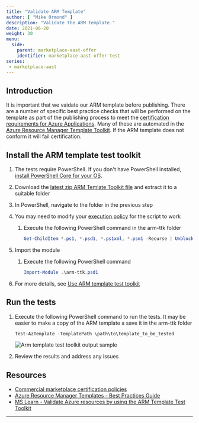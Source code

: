 ```yaml
---
title: "Validate ARM Template"
author: [ "Mike Ormond" ]
description: "Validate the ARM template."
date: 2021-06-20
weight: 30
menu:
  side:
    parent: marketplace-aast-offer
    identifier: marketplace-aast-offer-test
series:
 - marketplace-aast
---
```


## Introduction

It is important that we vaidate our ARM template before publishing. There are a number of specific best practice checks that will be performed on the template as part of the publishing process to meet the [certification requirements for Azure Applications](https://docs.microsoft.com/legal/marketplace/certification-policies#3004-technical-requirements). Many of these are automated in the [Azure Resource Manager Template Toolkit](https://github.com/Azure/arm-ttk). If the ARM template does not conform it will fail certification.

## Install the ARM template test toolkit

1. The tests require PowerShell. If you don't have PowerShell installed, [install PowerShell Core for your OS](https://docs.microsoft.com/powershell/scripting/install/installing-powershell?view=powershell-7.1).
1. Download the [latest zip ARM Temlate Toolkit file](https://aka.ms/arm-ttk-latest) and extract it to a suitable folder
1. In PowerShell, navigate to the folder in the previous step
1. You may need to modify your [execution policy](https://docs.microsoft.com/powershell/module/microsoft.powershell.core/about/about_execution_policies) for the script to work
   1. Execute the following PowerShell command in the arm-ttk folder

      ```PowerShell
      Get-ChildItem *.ps1, *.psd1, *.ps1xml, *.psm1 -Recurse | Unblock-File
      ```

1. Import the module
   1. Execute the following PowerShell command

      ```PowerShell
      Import-Module .\arm-ttk.psd1
      ```

1. For more details, see [Use ARM template test toolkit](https://docs.microsoft.com/azure/azure-resource-manager/templates/test-toolkit)

## Run the tests

   1. Execute the following PowerShell command to run the tests. It may be easier to make a copy of the ARM template a save it in the arm-ttk folder

      ```PowerShell
      Test-AzTemplate -TemplatePath \path\to\template_to_be_tested
      ```

      ![Arm template test toolkit output sample](/marketplace/_images/arm-ttk.png)
   2. Review the results and address any issues

## Resources

* [Commercial marketplace certification policies](https://docs.microsoft.com/legal/marketplace/certification-policies)
* [Azure Resource Manager Templates - Best Practices Guide](https://github.com/Azure/azure-quickstart-templates/blob/master/1-CONTRIBUTION-GUIDE/best-practices.md)
* [MS Learn - Validate Azure resources by using the ARM Template Test Toolkit](https://docs.microsoft.com/learn/modules/arm-template-test/)

---
